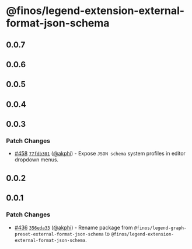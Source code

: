 # @finos/legend-extension-external-format-json-schema

## 0.0.7

## 0.0.6

## 0.0.5

## 0.0.4

## 0.0.3

### Patch Changes

- [#458](https://github.com/finos/legend-studio/pull/458) [`77fdb301`](https://github.com/finos/legend-studio/commit/77fdb301c0e6e4b484a127199140d689e4a86683) ([@akphi](https://github.com/akphi)) - Expose `JSON schema` system profiles in editor dropdown menus.

## 0.0.2

## 0.0.1

### Patch Changes

- [#436](https://github.com/finos/legend-studio/pull/436) [`356eda33`](https://github.com/finos/legend-studio/commit/356eda33c4efd9345ea48ae2e81dda4ad0029a09) ([@akphi](https://github.com/akphi)) - Rename package from `@finos/legend-graph-preset-external-format-json-schema` to `@finos/legend-extension-external-format-json-schema`.
